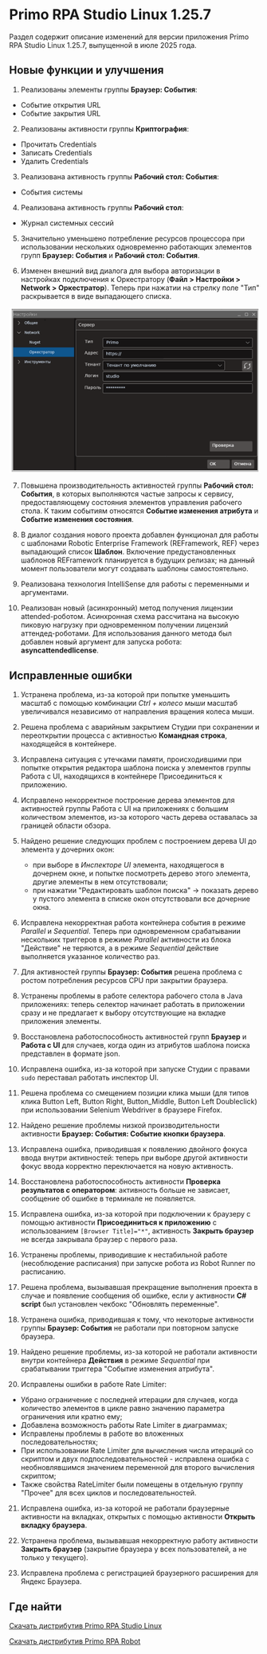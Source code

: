 # Primo RPA Studio Linux 1.25.7

Раздел содержит описание изменений для версии приложения Primo RPA Studio Linux 1.25.7, выпущенной в июле 2025 года.

## Новые функции и улучшения

1. Реализованы элементы группы **Браузер: События**:
* Событие открытия URL
* Событие закрытия URL

2. Реализованы активности группы **Криптография**:
* Прочитать Credentials
* Записать Credentials
* Удалить Credentials

3. Реализована активность группы **Рабочий стол: События**:
* События системы

4. Реализована активность группы **Рабочий стол**:
* Журнал системных сессий

5. Значительно уменьшено потребление ресурсов процессора при использовании нескольких одновременно работающих элементов групп **Браузер: События** и **Рабочий стол: События**.

6. Изменен внешний вид диалога для выбора авторизации в настройках подключения к Оркестратору (**Файл > Настройки > Network > Оркестратор**). 
Теперь при нажатии на стрелку поле "Тип" раскрывается в виде выпадающего списка.

![alt](../../release-notes/resources/studio-linux/relnotes1257-orch-auth-dialog-UPDATED.png)

7. Повышена производительность активностей группы **Рабочий стол: События**, в которых выполняются частые запросы к сервису, предоставляющему состояния элементов управления рабочего стола. 
К таким событиям относятся **Событие изменения атрибута** и **Событие изменения состояния**.

8. В диалог создания нового проекта добавлен функционал для работы с шаблонами Robotic Enterprise Framework (REFramework, REF) через выпадающий список **Шаблон**.
Включение предустановленных шаблонов REFramework планируется в будущих релизах; на данный момент пользователи могут создавать шаблоны самостоятельно.

9. Реализована технология IntelliSense для работы с переменными и аргументами.

10. Реализован новый (асинхронный) метод получения лицензии attended-роботом. Асинхронная схема рассчитана на высокую пиковую нагрузку при одновременном получении лицензий аттендед-роботами. 
Для использования данного метода был добавлен новый аргумент для запуска робота: **asyncattendedlicense**.


## Исправленные ошибки

1. Устранена проблема, из-за которой при попытке уменьшить масштаб с помощью комбинации *Ctrl + колесо мыши* масштаб увеличивался независимо от направления вращения колеса мыши.

2. Решена проблема с аварийным закрытием Студии при сохранении и переоткрытии процесса с активностью **Командная строка**, находящейся в контейнере.

3. Исправлена ситуация с утечками памяти, происходившими при попытке открытия редактора шаблона поиска у элементов группы Работа с UI, находящихся в контейнере Присоединиться к приложению.

4. Исправлено некорректное построение дерева элементов для активностей группы Работа с UI на приложениях с большим количеством элементов, из-за которого часть дерева оставалась за границей области обзора.

5. Найдено решение следующих проблем с построением дерева UI до элемента у дочерних окон:
    * при выборе в *Инспекторе UI* элемента, находящегося в дочернем окне, и попытке посмотреть дерево этого элемента, другие элементы в нем отсутствовали;
    * при нажатии "Редактировать шаблон поиска" -> показать дерево у пустого элемента в списке окон отсутствовали все дочерние окна.

6. Исправлена некорректная работа контейнера события в режиме *Parallel* и *Sequential*. 
Теперь при одновременном срабатывании нескольких триггеров в режиме *Parallel* активности из блока "Действие" не теряются, а в режиме *Sequential* действие выполняется указанное количество раз.

7. Для активностей группы **Браузер: События** решена проблема с ростом потребления ресурсов CPU при закрытии браузера.

8. Устранены проблемы в работе селектора рабочего стола в Java приложениях: теперь селектор начинает работать в приложении сразу и не предлагает к выбору отсутствующие на вкладке приложения элементы.

9. Восстановлена работоспособность активностей групп **Браузер** и **Работа с UI** для случаев, когда один из атрибутов шаблона поиска представлен в формате json.

10. Исправлена ошибка, из-за которой при запуске Студии с правами `sudo` переставал работать инспектор UI.

11. Решена проблема со смещением позиции клика мыши (для типов клика Button Left, Button Right, Button_Middle, Button Left Doubleclick) при использовании Selenium Webdriver в браузере Firefox.

12. Найдено решение проблемы низкой производительности активности **Браузер: События: Событие кнопки браузера**.

13. Исправлена ошибка, приводившая к появлению двойного фокуса ввода внутри активностей: теперь при выборе другой активности фокус ввода корректно переключается на новую активность.

14. Восстановлена работоспособность активности **Проверка результатов с оператором**: активность больше не зависает, сообщение об ошибке в терминале не появляется.

15. Исправлена ошибка, из-за которой при подключении к браузеру с помощью активности **Присоединиться к приложению** с использованием `[Browser Title]="*"`, активность **Закрыть браузер** не всегда закрывала браузер с первого раза.

16. Устранены проблемы, приводившие к нестабильной работе (несоблюдение расписания) при запуске робота из Robot Runner по расписанию.

17. Решена проблема, вызывавшая прекращение выполнения проекта в случае и появление сообщения об ошибке, если у активности **C# script** был установлен чекбокс "Обновлять переменные".

18. Устранена ошибка, приводившая к тому, что некоторые активности группы **Браузер: События** не работали при повторном запуске браузера.

19. Найдено решение проблемы, из-за которой не работали активности внутри контейнера **Действия** в режиме *Sequential* при срабатывании триггера "Событие изменения атрибута".

20. Исправлены ошибки в работе Rate Limiter:
* Убрано ограничение с последней итерации для случаев, когда количество элементов в цикле равно значению параметра ограничения или кратно ему;
* Добавлена возможность работы Rate Limiter в диаграммах;
* Исправлены проблемы в работе во вложенных последовательностях;
* При использовании Rate Limiter для вычисления числа итераций со скриптом и двух подпоследовательностей - исправлена ошибка с необновлявшимся значением переменной для второго вычисления скриптом;
* Также свойства RateLimiter были помещены в отдельную группу "Прочее" для всех циклов и последовательностей.

21. Исправлена ошибка, из-за которой не работали браузерные активности на вкладках, открытых с помощью активности **Открыть вкладку браузера**.

22. Устранена проблема, вызывавшая некорректную работу активности **Закрыть браузер** (закрытие браузера у всех пользователей, а не только у текущего).

23. Исправлена проблема с регистрацией браузерного расширения для Яндекс Браузера.


## Где найти

[Скачать дистрибутив Primo RPA Studio Linux](https://disk.primo-rpa.ru/index.php/s/t9BHBjR6PP06Yax?path=%2FRelease%2FStudio)

[Скачать дистрибутив Primo RPA Robot](https://disk.primo-rpa.ru/index.php/s/t9BHBjR6PP06Yax?path=%2FRelease%2FRobot)

